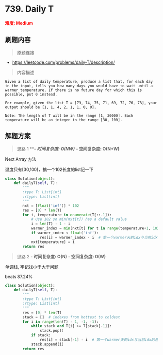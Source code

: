 # 739. Daily T

**<font color=red>难度: Medium</font>**

## 刷题内容

> 原题连接

* https://leetcode.com/problems/daily-T/description/

> 内容描述

```
Given a list of daily temperature, produce a list that, for each day in the input, tells you how many days you would have to wait until a warmer temperature. If there is no future day for which this is possible, put 0 instead.

For example, given the list T = [73, 74, 75, 71, 69, 72, 76, 73], your output should be [1, 1, 4, 2, 1, 1, 0, 0].

Note: The length of T will be in the range [1, 30000]. Each temperature will be an integer in the range [30, 100].
```

## 解题方案

> 思路 1
*****- 时间复杂度: O(N*W)**** ****- 空间复杂度: O(N+W)****

Next Array 方法

温度只有[30,100]，搞一个102长度的list记一下

```python
class Solution(object):
    def dailyT(self, T):
        """
        :type T: List[int]
        :rtype: List[int]
        """
        nxt = [float('inf')] * 102
        res = [0] * len(T)
        for i, temperature in enumerate(T[::-1]):
            # Use 102 so min(nxt[t]) has a default value
            i = len(T) - 1 - i
            warmer_index = min(nxt[t] for t in range(temperature+1, 102))  # 最近的一个warmer天的idx
            if warmer_index < float('inf'):
                res[i] = warmer_index - i  # 第一个warmer天的idx与当前idx的差即为等几天
            nxt[temperature] = i
        return res
```



> 思路 2
****- 时间复杂度: O(N)**** ****- 空间复杂度: O(W)****

单调栈, 牢记找小于大于问题

beats 87.24%


```python
class Solution(object):
    def dailyT(self, T):
        """
        :type T: List[int]
        :rtype: List[int]
        """
        res = [0] * len(T)
        stack = []  # indexes from hottest to coldest
        for i in range(len(T) - 1, -1, -1):
            while stack and T[i] >= T[stack[-1]]:
                stack.pop()
            if stack:
                res[i] = stack[-1] - i  # 第一个warmer天的idx与当前idx的差即为等几天
            stack.append(i)
        return res
```